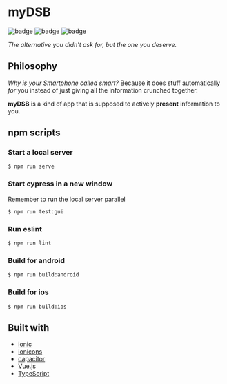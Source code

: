 # myDSB

![badge](https://img.shields.io/github/license/Tch1b0/myDSB) ![badge](https://img.shields.io/github/issues/Tch1b0/myDSB) ![badge](https://img.shields.io/github/workflow/status/tch1b0/myDSB/e2e-test?label=tests)

_The alternative you didn't ask for, but the one you deserve._

## Philosophy

_Why is your Smartphone called smart?_
Because it does stuff automatically _for_ you instead of just giving all the information crunched together.

**myDSB** is a kind of app that is supposed to actively **present** information to you.

## npm scripts

### Start a local server

```
$ npm run serve
```

### Start cypress in a new window

Remember to run the local server parallel

```
$ npm run test:gui
```

### Run eslint

```
$ npm run lint
```

### Build for android

```
$ npm run build:android
```

### Build for ios

```
$ npm run build:ios
```

## Built with

-   [ionic](https://ionic.io/)
-   [ionicons](https://github.com/ionic-team/ionicons)
-   [capacitor](https://capacitorjs.com/)
-   [Vue.js](https://vuejs.org/)
-   [TypeScript](https://www.typescriptlang.org/)
